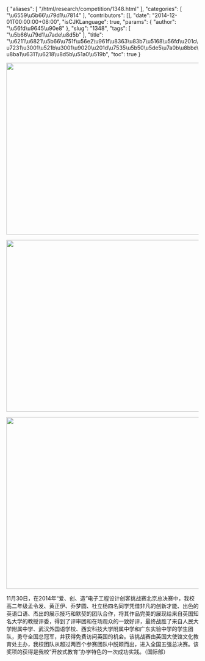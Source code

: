 {
    "aliases": [
        "/html/research/competition/1348.html"
    ],
    "categories": [
        "\u6559\u5b66\u79d1\u7814"
    ],
    "contributors": [],
    "date": "2014-12-01T00:00:00+08:00",
    "isCJKLanguage": true,
    "params": {
        "author": "\u56fd\u9645\u90e8"
    },
    "slug": "1348",
    "tags": [
        "\u5b66\u79d1\u7ade\u8d5b"
    ],
    "title": "\u6211\u6821\u5b66\u751f\u56e2\u961f\u8363\u83b7\u5168\u56fd\u201c\u7231\u3001\u521b\u3001\u9020\u201d\u7535\u5b50\u5de5\u7a0b\u8bbe\u8ba1\u6311\u6218\u8d5b\u51a0\u519b",
    "toc": true
}


<img
    src="https://cdn.tfls.online/mirror/full/a8603f1f54a6765fee5eb13769497eb33a26a105.jpg"
    style="display:block;margin-left:auto;margin-right:auto;"
    decoding="async"
    fetchpriority="auto"
    loading="lazy"
    height="450"
    width="600"
/>





<img
    src="https://cdn.tfls.online/mirror/full/12512345db97247bdadf1c41ee77165938eaaf32.jpg"
    style="display:block;margin-left:auto;margin-right:auto;"
    decoding="async"
    fetchpriority="auto"
    loading="lazy"
    height="450"
    width="600"
/>





<img
    src="https://cdn.tfls.online/mirror/full/25f29b97b5b4ee65ddc3da3eb344f62dacaba436.jpg"
    style="display:block;margin-left:auto;margin-right:auto;"
    decoding="async"
    fetchpriority="auto"
    loading="lazy"
    height="450"
    width="600"
/>




  





11月30日，在2014年“爱、创、造”电子工程设计创客挑战赛北京总决赛中，我校高二年级孟令发、黄正伊、乔梦圆、杜立杨四名同学凭借非凡的创新才能、出色的英语口语、杰出的展示技巧和默契的团队合作，将其作品完美的展现给来自英国知名大学的教授评委，得到了评审团和在场观众的一致好评，最终战胜了来自人民大学附属中学、武汉外国语学校、西安科技大学附属中学和广东实验中学的学生团队，勇夺全国总冠军，并获得免费访问英国的机会。该挑战赛由英国大使馆文化教育处主办，我校团队从超过两百个参赛团队中脱颖而出，进入全国五强总决赛。该奖项的获得是我校“开放式教育”办学特色的一次成功实践。（国际部）




  



